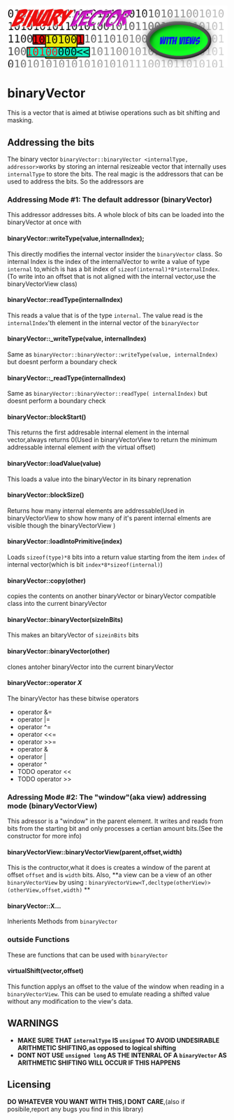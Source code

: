 ![logo](https://raw.githubusercontent.com/nrootconauto/binaryVector/master/logoSmaller.png)
# binaryVector

This is a vector that is aimed at btiwise operations such as bit shifting and masking. 

## Addressing the bits

The binary vector `binaryVector::binaryVector <internalType, addressor>`works by storing an internal resizeable vector that internally uses  `internalType` to store the bits. The real magic is the addressors that can be used to address the bits.  So the addressors are 

### Addressing Mode #1: The default addressor (binaryVector)

This addressor addresses bits. A whole block of bits can be loaded into the binaryVector at once with

#### binaryVector::writeType(value,internalIndex);

This directly modifies the internal vector insider the `binaryVector` class. So internal Index is the index of the internalVector to write a value of type `internal` to,which is has a bit index of `sizeof(internal)*8*internalIndex`. (To write into an offset that is not aligned with the internal vector,use the binaryVectorView class)

#### binaryVector::readType(internalIndex)

This reads a value that is of the type `internal`. The value read is the `internalIndex`'th element in the internal vector of the `binaryVector`

#### binaryVector::_writeType(value, internalIndex)

Same as `binaryVector::binaryVector::writeType(value, internalIndex)` but doesnt perform a boundary check

#### binaryVector::_readType(internalIndex)

Same as `binaryVector::binaryVector::readType( internalIndex)` but doesnt perform a boundary check

#### binaryVector::blockStart()

This returns the first addresable internal element in the internal vector,always returns 0(Used in binaryVectorView to return the minimum addressable internal element *with* the virtual offset)

#### binaryVector::loadValue<T>(value) 

This loads a value into the binaryVector in its binary reprenation

#### binaryVector::blockSize()

Returns how many internal elements are addressable(Used in binaryVectorView to show how many of it's parent internal elments are visible though the binaryVectorView ) 

#### binaryVector::loadIntoPrimitive<type>(index)

Loads `sizeof(type)*8` bits into a return value starting from the item `index` of internal vector(which is bit `index*8*sizeof(internal)`)  

#### binaryVector::copy(other)

copies the contents on another binaryVector or binaryVector compatible class into the current binaryVector

#### binaryVector::binaryVector(sizeInBits) 

This makes an bitaryVector of `sizeinBits` bits

#### binaryVector::binaryVector(other)

clones antoher binaryVector into the current binaryVector

#### binaryVector::operator *X*

The binaryVector has these bitwise operators
- operator &=
- operator |=
- operator ^=
- operator <<=
- operator >>=
- operator &
- operator |
- operator ^
- TODO operator <<
- TODO operator >>

### Adressing Mode #2: The "window"(aka view) addressing mode (binaryVectorView)

This adressor is a "window" in the parent element. It writes and reads from bits from the starting bit and only processes a certian amount bits.(See the constructor for more info)

#### binaryVectorView::binaryVectorView(parent,offset,width)

This is the contructor,what it does is creates a window of the parent at offset `offset` and is `width` bits. Also, **a view can be a view of an other  `binaryVectorView`  by using : `binaryVectorView<T,decltype(otherView)>(otherView,offset,width)` **

#### binaryVector::X...

Inherients Methods from `binaryVector`

### outside Functions

These are functions  that can be used with `binaryVector`

#### virtualShift(vector,offset)

This function applys an offset to the value of the window when reading in a  `binaryVectorView`. This can be used to emulate reading a shifted value without any modification to the view's data. 

## WARNINGS

- **MAKE SURE THAT `internalType` IS `unsigned` TO AVOID UNDESIRABLE ARITHMETIC SHIFTING,as opposed to logical shifting**
- **DONT NOT USE `unsigned long` AS THE INTENRAL OF A `binaryVector` AS ARITHMETIC SHIFTING WILL OCCUR IF THIS HAPPENS**

## Licensing

**DO WHATEVER YOU WANT WITH THIS,I DONT CARE**,(also if posibile,report any bugs you find in this library)
